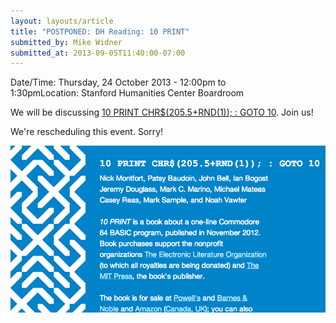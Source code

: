 ```yaml
---
layout: layouts/article
title: "POSTPONED: DH Reading: 10 PRINT"
submitted_by: Mike Widner
submitted_at: 2013-09-05T11:40:00-07:00
---
```



Date/Time: Thursday, 24 October 2013 - 12:00pm to 1:30pmLocation: Stanford Humanities Center Boardroom

We will be discussing [10 PRINT CHR$(205.5+RND(1)); : GOTO 10](http://10print.org/). Join us!


We're rescheduling this event. Sorry!




![](../post-images/Screen%20Shot%202013-09-05%20at%2011.39.51%20AM.png)



